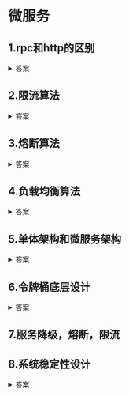 # 微服务

## 1.rpc和http的区别
<details>
<summary>答案</summary>
<p>1.用途不同: http一般用于web浏览器和服务器之间的通信。rpc一般用于跨主机的方法调用</p>
<p>2.服务发现：http一般通过dns服务进行服务发现，而rpc通过专门的中间服务保存服务名和Ip地址(如Consul，etcd，zk)</p>
<p>3.底层链接形式：rpc中有一个链接池，发数据的时候从连接池中取一条出来，用完放回去下次再复用，有利于提高网络请求性能</p>
<p>4.传输的内容不同：http是使用的json传输数据,rpc用的protobuf传输数据</p>
</details>

## 2.限流算法
<details>
<summary>答案</summary>
<p>1.基于计数的限流算法：在固定时间窗口，每收到一个请求计数器+1，超过阈值后拒绝请求，到达下一个时间窗口后计数器清空</p>
<p>优点：实现简单，资源消耗少。 缺点：无法处理突发流量，无法解决突刺现象(一个时间窗口的末端和下一个时间窗口的始端，会导致请求数量超过阈值)</p>
<p>2.基于滑动窗口的限流算法：将时间分成多个固定大小的连续小窗口，随着时间的推进窗口向右滑动，使得窗口切换变得更加平滑</p>
<p>优点：平滑限流，适合突发流量。缺点：空间占用大，复杂性高</p>
<p>3.漏桶算法：桶有固定容量，桶上有固定的漏水口表示系统能处理请求的速度，当请求速率超过漏水速度，请求会被堆积起来</p>
<p>优点：流量稳定，可以防止系统负过载。缺点：无法处理突发流量缺乏弹性，资源利用率不高</p>
<p>4.令牌桶算法：桶有固定容量，定期向桶中放入令牌，请求到来时取令牌，没有令牌则拒绝请求</p>
<p>优点：允许突发流量，平滑限流 缺点：无法限制瞬时流量，内存占用大</p>
</details>


## 3.熔断算法
<details>
<summary>答案</summary>
<p>1.hystrix熔断算法：将熔断器的状态分为三种，关闭，开启，半开启。关闭状态是初始状态，当调用总数达到200，并且错误率超过50%(通过滑动窗口实现)，则进入开启状态。开启状态会立即返回错误，当冷却时间到了之后会进入半开启状态。半开启状态会允许一定数量的请求取调用服务端，如果请求调用成功数量达到参数值，则进入关闭状态</p>
<p>2.google sre熔断算法：当请求总数>=K*请求成功数(K是熔断器的敏感参数)，会打开熔断器，以max(0,请求总数-K*请求成功数)/(请求成功数+1)的概率被拒绝，从而实现自适应熔断</p>
<p>hystrix会导致如果服务出现波动，可能导致一段时间不可用。而 google sre的自适应性更强</p>
</details>

## 4.负载均衡算法
<details>
<summary>答案</summary>
<p>1.轮询</p>
<p>2.加权轮询</p>
<p>3.最少连接</p>
<p>4.一致性哈希</p>
<p>5.加权最少连接</p>
</details>

## 5.单体架构和微服务架构
<details>
<summary>答案</summary>
<p>1.单体架构就是将多个功能都写在一起，所有功能耦合在在一起，互相影响，不能单独开发和调试</p>
<p>2.微服务就是将单体架构的多个功能进行拆分成多个服务，每个服务都是一个独立运行的程序，服务之间相互独立，服务功能单一，一个服务可以调用其他服务的功能，实现复用</p>
</details>

## 6.令牌桶底层设计
<details>
<summary>答案</summary>
<p>每次请求的时候，根据上次添加令牌的时间与当前的时间差计算出需要添加多少的令牌，然后更新令牌总数，并且不能超过容量。如果令牌总数还充足，则请求成功，否则请求失败。并更新添加令牌的时间和令牌总数。</p>
</details>

## 7.服务降级，熔断，限流

## 8.系统稳定性设计
<details>
<summary>答案</summary>
<p>1.存储数据冗余，多副本。出问题自动切换</p>
<p>2.支持横向扩容，有突发流量自动扩容</p>
<p>3.对服务进行分级，对于非核心服务，在下游故障时通过拦截器自动熔断/人工 然后不再调用下游接口，走缓存 or 默认值 or配置的兜底数据。</p>
<p>4.配置限流策略，在大流量冲击下，保证服务不宕机</p>
</details>